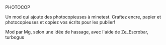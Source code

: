PHOTOCOP

Un mod qui ajoute des photocopieuses à minetest.
Craftez encre, papier et photocopieuses et copiez vos écrits pour les publier!

Mod par Mg, selon une idée de hassage, avec l'aide de Ze_Escrobar, turbogus
